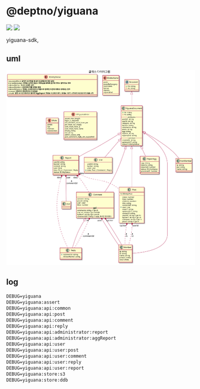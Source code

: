 # @deptno/yiguana

![](https://github.com/deptno/yiguana/workflows/pr/badge.svg)
![](https://github.com/deptno/yiguana/workflows/master/badge.svg)

yiguana-sdk,

## uml

![](doc/class-diagram.svg)
<!--
@startuml class-diagram

title 클래스 다이어그램

abstract class Document {
    +hk: string
    -rk: string
}
class YiguanaDocument extends Document {
    +hk: string
    -rk: string
    -- attributes --
    postId?: string
    userId: string
    category: string
    byUser: string
    comments: string
    posts: string
    agg: string
    reports: string
    reportsEnd: string
    -- common --
    createdAt: string
    updatedAt?: string
    status?: EEntityStatus
}
class Comment extends YiguanaDocument {
    content: string
    postId: string
    user: User
    likes: number
    === gsi ==
    comments: string // gsi.rk
    userId?: string // gsi.user.hk
    byUser?: string //gsi.user.rk
    commentId?: string // reply 에서만 정의된다.
}
class Reply extends Comment {
    ~commentId: string
    refUserName?: string
}
class Like extends YiguanaDocument {
    userId: string
    byUser: string
    user: User
    ~data: Post | Comment | Reply
}
class Post extends YiguanaDocument {
    rk: EEntity.Post
    --
    views: number
    likes: number
    children: number
    title: string
    contentUrl: string
    ~user: User
    cover?: string
    updatedAt?: string
    content?: string
    userId?: string // gsi.hk
    byUser?: string // gsi.rk
    category: string // gsi.rk
    posts: string // gsi.rk
}
class Report extends YiguanaDocument {
    userId: string
    byUser: string
    content: string
    user: User
    data: Post | Comment | Reply
    status: EEntityStatus
}
class ReportAgg extends YiguanaDocument {
    agg: string
    reports: string
    reported: number
    status: EEntityStatus
    processed?: number
}
class Member extends YiguanaDocument {
    ip: string
    id: string
    name: string
    photo?: string
    role?: ERole
}
class NonMember extends YiguanaDocument {
    ip: string
    pw: string
    name: string
}


Post "userId" *... Member : < id
Post "byUser" *... Member : < rk

Comment "user" *--- Member
Comment "byUser" *--- Member
Comment "hk" *... Reply : < commentId

Report "user" *-- User : < commentId
Report "data" *.. Post
Report "data" *.. Comment
Report "data" *.. Reply

enum EEntityStatus {
    requestedBlock **유저가 신고했을 때 유저 입장에서의 최초 상태**
    blockedBySystem **현재는 쓰이지 않으나 자동으로 충족된 조건에 의해서 블락되는 경우**
    deletedByUser **유저가 삭제한 경우**
    deletedByAdmin **관리자에 의해 삭제된 경우**
    deletedBySystem **현재는 쓰이지 않으나 자동으로 충족된 조건에 의해서 삭제되는 경우**
    innocent **관리자가 판단하기에 이상없음**
    inAudit **일정 수 이상 데이터가 쌓이면 AggReport 객체는 이상태가 된다. 현재는 1부터 시작이라 여기서 부터 바로 시작**
}
enum EIndexName {
  posts
  postsByCategory
  comments
  byUser
  reports
  reportsEnd
}
enum ERole {
  admin
  npc
  member
  nonmember
}
enum EYiguanaError {
  assert_max_length
  login_is_required
  not_member_must_have_pw
  pw_must_not_empty
  user_must_have_ip
  user_must_have_name
  empty_string
  not_string
  admin_access_only
  post_comment_reply_are_supported
}
@enduml
-->

## log
```shell script
DEBUG=yiguana
DEBUG=yiguana:assert
DEBUG=yiguana:api:common
DEBUG=yiguana:api:post
DEBUG=yiguana:api:comment
DEBUG=yiguana:api:reply
DEBUG=yiguana:api:administrator:report
DEBUG=yiguana:api:administrator:aggReport
DEBUG=yiguana:api:user
DEBUG=yiguana:api:user:post
DEBUG=yiguana:api:user:comment
DEBUG=yiguana:api:user:reply
DEBUG=yiguana:api:user:report
DEBUG=yiguana:store:s3
DEBUG=yiguana:store:ddb
```
